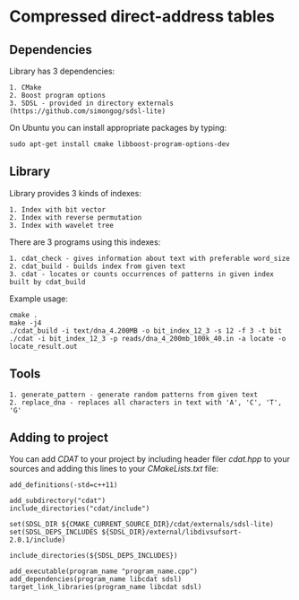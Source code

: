 # Compressed direct-address tables

## Dependencies
Library has 3 dependencies:

    1. CMake
    2. Boost program options
    3. SDSL - provided in directory externals (https://github.com/simongog/sdsl-lite)

On Ubuntu you can install appropriate packages by typing:

```
sudo apt-get install cmake libboost-program-options-dev
```

## Library

Library provides 3 kinds of indexes: 

    1. Index with bit vector
    2. Index with reverse permutation
    3. Index with wavelet tree

There are 3 programs using this indexes:

    1. cdat_check - gives information about text with preferable word_size
    2. cdat_build - builds index from given text
    3. cdat - locates or counts occurrences of patterns in given index built by cdat_build

Example usage:

```
cmake .
make -j4
./cdat_build -i text/dna_4.200MB -o bit_index_12_3 -s 12 -f 3 -t bit
./cdat -i bit_index_12_3 -p reads/dna_4_200mb_100k_40.in -a locate -o locate_result.out
```

## Tools

    1. generate_pattern - generate random patterns from given text
    2. replace_dna - replaces all characters in text with 'A', 'C', 'T', 'G'
    
## Adding to project

You can add *CDAT* to your project by including header filer *cdat.hpp* to your sources and adding this lines to your *CMakeLists.txt* file:

```
add_definitions(-std=c++11)

add_subdirectory("cdat")
include_directories("cdat/include")

set(SDSL_DIR ${CMAKE_CURRENT_SOURCE_DIR}/cdat/externals/sdsl-lite)
set(SDSL_DEPS_INCLUDES ${SDSL_DIR}/external/libdivsufsort-2.0.1/include)

include_directories(${SDSL_DEPS_INCLUDES})

add_executable(program_name "program_name.cpp")
add_dependencies(program_name libcdat sdsl)
target_link_libraries(program_name libcdat sdsl)
```
